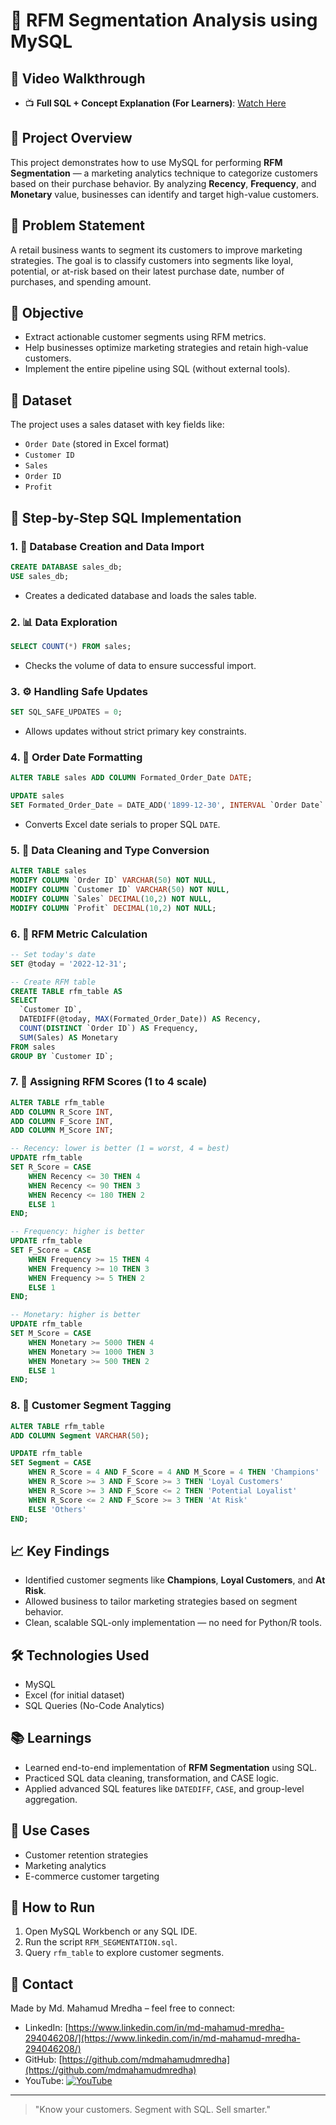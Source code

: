 # 🧮 RFM Segmentation Analysis using MySQL

## 🎥 Video Walkthrough

* 📺 **Full SQL + Concept Explanation (For Learners)**: [Watch Here](https://www.youtube.com/watch?v=MnBbYINMbFc)

## 📌 Project Overview

This project demonstrates how to use MySQL for performing **RFM Segmentation** — a marketing analytics technique to categorize customers based on their purchase behavior. By analyzing **Recency**, **Frequency**, and **Monetary** value, businesses can identify and target high-value customers.

## 🎯 Problem Statement

A retail business wants to segment its customers to improve marketing strategies. The goal is to classify customers into segments like loyal, potential, or at-risk based on their latest purchase date, number of purchases, and spending amount.

## 🧠 Objective

* Extract actionable customer segments using RFM metrics.
* Help businesses optimize marketing strategies and retain high-value customers.
* Implement the entire pipeline using SQL (without external tools).

## 🧾 Dataset

The project uses a sales dataset with key fields like:

* `Order Date` (stored in Excel format)
* `Customer ID`
* `Sales`
* `Order ID`
* `Profit`

## 🧪 Step-by-Step SQL Implementation

### 1. 📂 Database Creation and Data Import

```sql
CREATE DATABASE sales_db;
USE sales_db;
```

* Creates a dedicated database and loads the sales table.

### 2. 📊 Data Exploration

```sql
SELECT COUNT(*) FROM sales;
```

* Checks the volume of data to ensure successful import.

### 3. ⚙️ Handling Safe Updates

```sql
SET SQL_SAFE_UPDATES = 0;
```

* Allows updates without strict primary key constraints.

### 4. 📅 Order Date Formatting

```sql
ALTER TABLE sales ADD COLUMN Formated_Order_Date DATE;

UPDATE sales
SET Formated_Order_Date = DATE_ADD('1899-12-30', INTERVAL `Order Date` DAY);
```

* Converts Excel date serials to proper SQL `DATE`.

### 5. 🧹 Data Cleaning and Type Conversion

```sql
ALTER TABLE sales
MODIFY COLUMN `Order ID` VARCHAR(50) NOT NULL,
MODIFY COLUMN `Customer ID` VARCHAR(50) NOT NULL,
MODIFY COLUMN `Sales` DECIMAL(10,2) NOT NULL,
MODIFY COLUMN `Profit` DECIMAL(10,2) NOT NULL;
```

### 6. 🧠 RFM Metric Calculation

```sql
-- Set today's date
SET @today = '2022-12-31';

-- Create RFM table
CREATE TABLE rfm_table AS
SELECT 
  `Customer ID`,
  DATEDIFF(@today, MAX(Formated_Order_Date)) AS Recency,
  COUNT(DISTINCT `Order ID`) AS Frequency,
  SUM(Sales) AS Monetary
FROM sales
GROUP BY `Customer ID`;
```

### 7. 🧮 Assigning RFM Scores (1 to 4 scale)

```sql
ALTER TABLE rfm_table
ADD COLUMN R_Score INT,
ADD COLUMN F_Score INT,
ADD COLUMN M_Score INT;

-- Recency: lower is better (1 = worst, 4 = best)
UPDATE rfm_table
SET R_Score = CASE
    WHEN Recency <= 30 THEN 4
    WHEN Recency <= 90 THEN 3
    WHEN Recency <= 180 THEN 2
    ELSE 1
END;

-- Frequency: higher is better
UPDATE rfm_table
SET F_Score = CASE
    WHEN Frequency >= 15 THEN 4
    WHEN Frequency >= 10 THEN 3
    WHEN Frequency >= 5 THEN 2
    ELSE 1
END;

-- Monetary: higher is better
UPDATE rfm_table
SET M_Score = CASE
    WHEN Monetary >= 5000 THEN 4
    WHEN Monetary >= 1000 THEN 3
    WHEN Monetary >= 500 THEN 2
    ELSE 1
END;
```

### 8. 🔖 Customer Segment Tagging

```sql
ALTER TABLE rfm_table
ADD COLUMN Segment VARCHAR(50);

UPDATE rfm_table
SET Segment = CASE
    WHEN R_Score = 4 AND F_Score = 4 AND M_Score = 4 THEN 'Champions'
    WHEN R_Score >= 3 AND F_Score >= 3 THEN 'Loyal Customers'
    WHEN R_Score >= 3 AND F_Score <= 2 THEN 'Potential Loyalist'
    WHEN R_Score <= 2 AND F_Score >= 3 THEN 'At Risk'
    ELSE 'Others'
END;
```

## 📈 Key Findings

* Identified customer segments like **Champions**, **Loyal Customers**, and **At Risk**.
* Allowed business to tailor marketing strategies based on segment behavior.
* Clean, scalable SQL-only implementation — no need for Python/R tools.

## 🛠 Technologies Used

* MySQL
* Excel (for initial dataset)
* SQL Queries (No-Code Analytics)

## 📚 Learnings

* Learned end-to-end implementation of **RFM Segmentation** using SQL.
* Practiced SQL data cleaning, transformation, and CASE logic.
* Applied advanced SQL features like `DATEDIFF`, `CASE`, and group-level aggregation.

## 💼 Use Cases

* Customer retention strategies
* Marketing analytics
* E-commerce customer targeting

## 🚀 How to Run

1. Open MySQL Workbench or any SQL IDE.
2. Run the script `RFM_SEGMENTATION.sql`.
3. Query `rfm_table` to explore customer segments.

## 🤝 Contact

Made by Md. Mahamud Mredha – feel free to connect:

* LinkedIn: [https://www.linkedin.com/in/md-mahamud-mredha-294046208/](https://www.linkedin.com/in/md-mahamud-mredha-294046208/)
* GitHub: [https://github.com/mdmahamudmredha](https://github.com/mdmahamudmredha)
* YouTube: [![YouTube](https://img.shields.io/badge/YouTube-Dropout_Programmer-red?style=for-the-badge\&logo=youtube)](https://www.youtube.com/@DropoutProgrammer)

---

> "Know your customers. Segment with SQL. Sell smarter."

